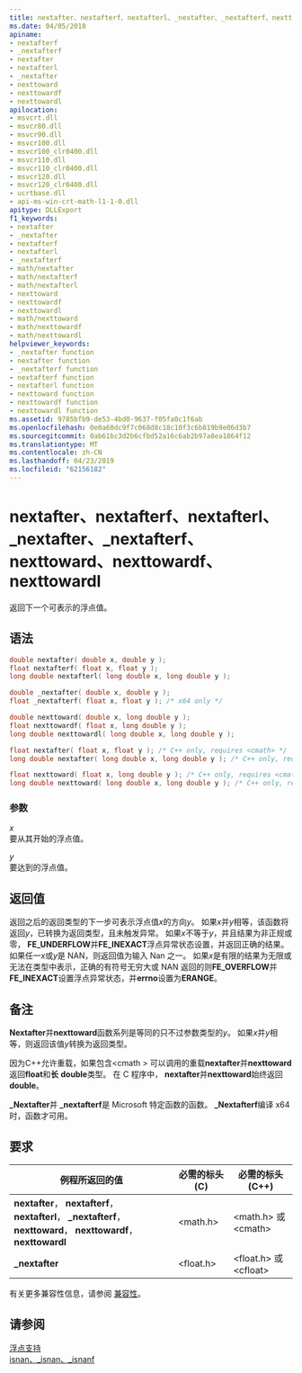 ```yaml
---
title: nextafter、nextafterf、nextafterl、_nextafter、_nextafterf、nexttoward、nexttowardf、nexttowardl
ms.date: 04/05/2018
apiname:
- nextafterf
- _nextafterf
- nextafter
- nextafterl
- _nextafter
- nexttoward
- nexttowardf
- nexttowardl
apilocation:
- msvcrt.dll
- msvcr80.dll
- msvcr90.dll
- msvcr100.dll
- msvcr100_clr0400.dll
- msvcr110.dll
- msvcr110_clr0400.dll
- msvcr120.dll
- msvcr120_clr0400.dll
- ucrtbase.dll
- api-ms-win-crt-math-l1-1-0.dll
apitype: DLLExport
f1_keywords:
- nextafter
- _nextafter
- nextafterf
- nextafterl
- _nextafterf
- math/nextafter
- math/nextafterf
- math/nextafterl
- nexttoward
- nexttowardf
- nexttowardl
- math/nexttoward
- math/nexttowardf
- math/nexttowardl
helpviewer_keywords:
- _nextafter function
- nextafter function
- _nextafterf function
- nextafterf function
- nextafterl function
- nexttoward function
- nexttowardf function
- nexttowardl function
ms.assetid: 9785bfb9-de53-4bd0-9637-f05fa0c1f6ab
ms.openlocfilehash: 0e0a60dc9f7c068d8c18c10f3c6b819b9e06d3b7
ms.sourcegitcommit: 0ab61bc3d2b6cfbd52a16c6ab2b97a8ea1864f12
ms.translationtype: MT
ms.contentlocale: zh-CN
ms.lasthandoff: 04/23/2019
ms.locfileid: "62156182"
---
```

# <a name="nextafter-nextafterf-nextafterl-nextafter-nextafterf-nexttoward-nexttowardf-nexttowardl"></a>nextafter、nextafterf、nextafterl、_nextafter、_nextafterf、nexttoward、nexttowardf、nexttowardl

返回下一个可表示的浮点值。

## <a name="syntax"></a>语法

```C
double nextafter( double x, double y );
float nextafterf( float x, float y );
long double nextafterl( long double x, long double y );

double _nextafter( double x, double y );
float _nextafterf( float x, float y ); /* x64 only */

double nexttoward( double x, long double y );
float nexttowardf( float x, long double y );
long double nexttowardl( long double x, long double y );
```

```cpp
float nextafter( float x, float y ); /* C++ only, requires <cmath> */
long double nextafter( long double x, long double y ); /* C++ only, requires <cmath> */

float nexttoward( float x, long double y ); /* C++ only, requires <cmath> */
long double nexttoward( long double x, long double y ); /* C++ only, requires <cmath> */
```

### <a name="parameters"></a>参数

*x*<br/>
要从其开始的浮点值。

*y*<br/>
要达到的浮点值。

## <a name="return-value"></a>返回值

返回之后的返回类型的下一步可表示浮点值*x*的方向*y*。 如果*x*并*y*相等，该函数将返回*y*，已转换为返回类型，且未触发异常。 如果*x*不等于*y*，并且结果为非正规或零， **FE_UNDERFLOW**并**FE_INEXACT**浮点异常状态设置，并返回正确的结果。 如果任一*x*或*y*是 NAN，则返回值为输入 Nan 之一。 如果*x*是有限的结果为无限或无法在类型中表示，正确的有符号无穷大或 NAN 返回的则**FE_OVERFLOW**并**FE_INEXACT**设置浮点异常状态，并**errno**设置为**ERANGE**。

## <a name="remarks"></a>备注

**Nextafter**并**nexttoward**函数系列是等同的只不过参数类型的*y*。 如果*x*并*y*相等，则返回该值*y*转换为返回类型。

因为C++允许重载，如果包含\<cmath > 可以调用的重载**nextafter**并**nexttoward**返回**float**和**长** **double**类型。 在 C 程序中， **nextafter**并**nexttoward**始终返回**double**。

**_Nextafter**并 **_nextafterf**是 Microsoft 特定函数的函数。 **_Nextafterf**编译 x64 时，函数才可用。

## <a name="requirements"></a>要求

|例程所返回的值|必需的标头 (C)|必需的标头 (C++)|
|-------------|---------------------------|-------------------------------|
|**nextafter**， **nextafterf**， **nextafterl**， **_nextafterf**， **nexttoward**， **nexttowardf**， **nexttowardl**|\<math.h>|\<math.h> 或 \<cmath>|
|**_nextafter**|\<float.h>|\<float.h> 或 \<cfloat>|

有关更多兼容性信息，请参阅 [兼容性](../../c-runtime-library/compatibility.md)。

## <a name="see-also"></a>请参阅

[浮点支持](../../c-runtime-library/floating-point-support.md)<br/>
[isnan、_isnan、_isnanf](isnan-isnan-isnanf.md)<br/>
